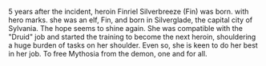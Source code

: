 5 years after the incident, heroin Finriel Silverbreeze (Fin) was born. with hero marks. she was an elf, Fin, and born in Silverglade, the capital city of Sylvania. The hope seems to shine again. She was compatible with the "Druid" job and started the training to become the next heroin, shouldering a huge burden of tasks on her shoulder. Even so, she is keen to do her best in her job. To free Mythosia from the demon, one and for all. 
